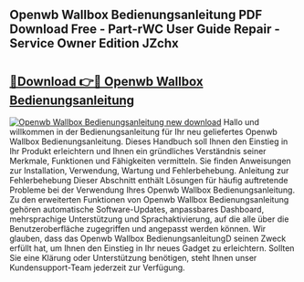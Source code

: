 ## Openwb Wallbox Bedienungsanleitung PDF Download Free - Part-rWC User Guide Repair - Service Owner Edition JZchx

# <h2><a href="http://df0hmf.blite.top/?on=Openwb+Wallbox+Bedienungsanleitung">🔗Download 👉🔴 Openwb Wallbox Bedienungsanleitung</a></h2>

[![Openwb Wallbox Bedienungsanleitung new download](https://i.imgur.com/lujVjoI.png)](http://df0hmf.blite.top/?on=Openwb+Wallbox+Bedienungsanleitung)
Hallo und willkommen in der Bedienungsanleitung für Ihr neu geliefertes Openwb Wallbox Bedienungsanleitung. Dieses Handbuch soll Ihnen den Einstieg in Ihr Produkt erleichtern und Ihnen ein gründliches Verständnis seiner Merkmale, Funktionen und Fähigkeiten vermitteln. Sie finden Anweisungen zur Installation, Verwendung, Wartung und Fehlerbehebung. Anleitung zur Fehlerbehebung Dieser Abschnitt enthält Lösungen für häufig auftretende Probleme bei der Verwendung Ihres Openwb Wallbox Bedienungsanleitung. Zu den erweiterten Funktionen von Openwb Wallbox Bedienungsanleitung gehören automatische Software-Updates, anpassbares Dashboard, mehrsprachige Unterstützung und Sprachaktivierung, auf die alle über die Benutzeroberfläche zugegriffen und angepasst werden können. Wir glauben, dass das Openwb Wallbox BedienungsanleitungD seinen Zweck erfüllt hat, um Ihnen den Einstieg in Ihr neues Gadget zu erleichtern. Sollten Sie eine Klärung oder Unterstützung benötigen, steht Ihnen unser Kundensupport-Team jederzeit zur Verfügung.
